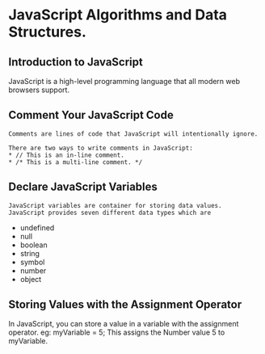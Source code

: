 # JavaScript Algorithms and Data Structures.
## Introduction to JavaScript

 JavaScript is a high-level programming language that all modern web browsers support.

## Comment Your JavaScript Code

    Comments are lines of code that JavaScript will intentionally ignore.

    There are two ways to write comments in JavaScript:
    * // This is an in-line comment.
    * /* This is a multi-line comment. */

## Declare JavaScript Variables
    JavaScript variables are container for storing data values.
    JavaScript provides seven different data types which are 

* undefined
* null
* boolean
* string
* symbol
* number
* object

 ## Storing Values with the Assignment Operator
   In JavaScript, you can store a value in a variable with the assignment operator.
   eg: myVariable = 5;
      This assigns the Number value 5 to myVariable.


